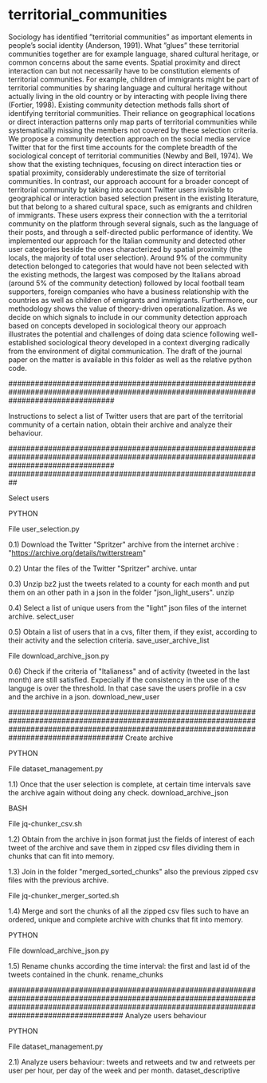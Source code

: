 # territorial_communities
Sociology has identified ”territorial communities” as important elements in people’s social identity (Anderson, 1991). What ”glues” these territorial communities together are for example language, shared cultural heritage, or common concerns about the same events. Spatial proximity and direct interaction can but not necessarily have to be constitution elements of territorial communities. For example, children of immigrants might be part of territorial communities by sharing language and cultural heritage without actually living in the old country or by interacting with people living there (Fortier, 1998). Existing community detection methods falls short of identifying territorial communities. Their reliance on geographical locations or direct interaction patterns only map parts of territorial communities while systematically missing the members not covered by these selection criteria. We propose a community detection approach on the social media service Twitter that for the first time accounts for the complete breadth of the sociological concept of territorial communities (Newby and Bell, 1974). We show that the existing techniques, focusing on direct interaction ties or spatial proximity, considerably underestimate the size of territorial communities. In contrast, our approach account for a broader concept of territorial community by taking into account Twitter users invisible to geographical or interaction based selection present in the existing literature, but that belong to a shared cultural space, such as emigrants and children of immigrants. These users express their connection with the a territorial community on the platform through several signals, such as the language of their posts, and through a self-directed public performance of identity. We implemented our approach for the Italian community and detected other user categories beside the ones characterized by spatial proximity (the locals, the majority of total user selection). Around 9% of the community detection belonged to categories that would have not been selected with the existing methods, the largest was composed by the Italians abroad (around 5% of the community detection) followed by local football team supporters, foreign companies who have a business relationship with the countries as well as children of emigrants and immigrants. Furthermore, our methodology shows the value of theory-driven operationalization. As we decide on which signals to include in our community detection approach based on concepts developed in sociological theory our approach illustrates the potential and challenges of doing data science following well-established sociological theory developed in a context diverging radically from the environment of digital communication. 
The draft of the journal paper on the matter is available in this folder as well as the relative python code.

########################################################################################################################################

Instructions to select a list of Twitter users that are part of the territorial community of a certain nation, obtain their archive and analyze their behaviour.

########################################################################################################################################
##########################################################

Select users

PYTHON

File user_selection.py

0.1) Download the Twitter "Spritzer" archive from the internet archive : "https://archive.org/details/twitterstream"

0.2) Untar the files of the Twitter "Spritzer" archive. untar

0.3) Unzip bz2 just the tweets related to a county for each month and put them on an other path in a json in the folder "json_light_users". unzip

0.4) Select a list of unique users from the "light" json files of the internet archive. select_user

0.5) Obtain a list of users that in a cvs, filter them, if they exist, according to their activity and the selection criteria. save_user_archive_list

File download_archive_json.py

0.6) Check if the criteria of "Italianess" and of activity (tweeted in the last month) are still satisfied. Expecially if the consistency in the use of the languge is over the threshold.
In that case save the users profile in a csv and the archive in a json. download_new_user

##################################################################################################################################################################################################
Create archive

PYTHON

File dataset_management.py

1.1) Once that the user selection is complete, at certain time intervals save the archive again without doing any check. download_archive_json

BASH

File jq-chunker_csv.sh

1.2) Obtain from the archive in json format just the fields of interest of each tweet of the archive and save them in zipped csv files dividing them in chunks that can fit into memory.

1.3) Join in the folder "merged_sorted_chunks" also the previous zipped csv files with the previous archive.

File jq-chunker_merger_sorted.sh

1.4) Merge and sort the chunks of all the zipped csv files such to have an ordered, unique and complete archive with chunks that fit into memory.

PYTHON

File download_archive_json.py

1.5) Rename chunks according the time interval: the first and last id of the tweets contained in the chunk. rename_chunks

##################################################################################################################################################################################################
Analyze users behaviour

PYTHON

File dataset_management.py

2.1) Analyze users behaviour: tweets and retweets and tw and retweets per user per hour, per day of the week and per month. dataset_descriptive

